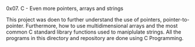 0x07. C - Even more pointers, arrays and strings

This project was doen to further understand the use of pointers, pointer-to-pointer. Furthermore, how to use multidimensional arrays and the most common C standard library functions used to maniplulate strings. All the programs in this directory and repository are done using C Programming.
